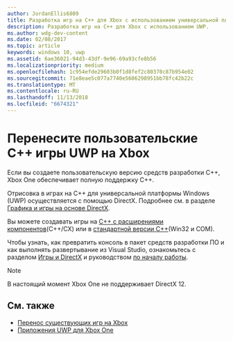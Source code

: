 ```yaml
---
author: JordanEllis6809
title: Разработка игр на C++ для Xbox с использованием универсальной платформы Windows (UWP)
description: Разработка игр на C++ для Xbox с использованием UWP.
ms.author: wdg-dev-content
ms.date: 02/08/2017
ms.topic: article
keywords: windows 10, uwp
ms.assetid: 6ae36021-94d3-43df-9e96-69a93cfe8b56
ms.localizationpriority: medium
ms.openlocfilehash: 1c954efde29603b0f1d8fef2c80378c87b954e02
ms.sourcegitcommit: 71e8eae5c077a7740e5606298951bb78fc42b22c
ms.translationtype: MT
ms.contentlocale: ru-RU
ms.lasthandoff: 11/13/2018
ms.locfileid: "6674321"
---
```

# <a name="bring-custom-c-games-to-uwp-on-xbox"></a>Перенесите пользовательские C++ игры UWP на Xbox

Если вы создаете пользовательскую версию средств разработки C++, Xbox One обеспечивает полную поддержку C++. 

Отрисовка в играх на C++ для универсальной платформы Windows (UWP) осуществляется с помощью DirectX. Подробнее см. в разделе [Графика и игры на основе DirectX](https://msdn.microsoft.com/library/windows/desktop/ee663274(v=vs.85).aspx).

Вы можете создавать игры на [C++ с расширениями компонентов](https://msdn.microsoft.com/library/windows/apps/hh699871.aspx)(C++/CX) или в [стандартной версии C++](https://msdn.microsoft.com/library/windows/apps/mt592904.aspx)(Win32 и COM).

Чтобы узнать, как превратить консоль в пакет средств разработки ПО и как выполнять развертывание из Visual Studio, ознакомьтесь с разделом [Игры и DirectX](../gaming/index.md) и руководством [по началу работы](getting-started.md).

> [!NOTE]
> В настоящий момент Xbox One не поддерживает DirectX 12.


## <a name="see-also"></a>См. также
- [Перенос существующих игр на Xbox](development-lanes-landing.md)
- [Приложения UWP для Xbox One](index.md)

